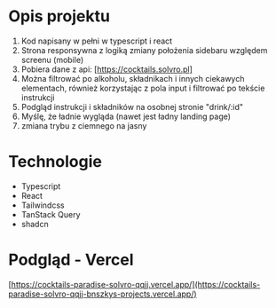 # Opis projektu
1. Kod napisany w pełni w typescript i react
2. Strona responsywna z logiką zmiany położenia sidebaru względem screenu (mobile)
3. Pobiera dane z api: [https://cocktails.solvro.pl]
4. Można filtrować po alkoholu, składnikach i innych ciekawych elementach, również korzystając z pola input i filtrować po tekście instrukcji
5. Podgląd instrukcji i składników na osobnej stronie "drink/:id"
6. Myślę, że ładnie wygląda (nawet jest ładny landing page)
7. zmiana trybu z ciemnego na jasny

# Technologie
- Typescript
- React
- Tailwindcss
- TanStack Query
- shadcn

# Podgląd - Vercel

[https://cocktails-paradise-solvro-qqjj.vercel.app/](https://cocktails-paradise-solvro-qqjj-bnszkys-projects.vercel.app/)
